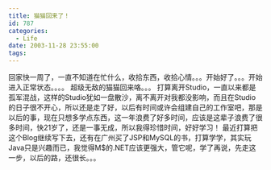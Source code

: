 ```yaml
---
title: 猫猫回来了！
id: 787
categories:
  - Life
date: 2003-11-28 23:55:00
tags:
---
```


回家快一周了，一直不知道在忙什么，收拾东西，收拾心情。。。开始好了。。。开始进入正常状态。。。。
超级无敌的猫猫回来咯。。。
打算离开Studio，一直以来都是孤军混战，这样的Studio犹如一盘散沙，离不离开对我都没影响，而且在Studio的日子很不开心，所以还是走了好，以后有时间或许会组建自己的工作室吧，那是以后的事，现在只想多学点东西，这一年浪费了好多时间，应该是这辈子浪费了很多时间，快21岁了，还是一事无成，所以我得珍惜时间，好好学习！
最近打算把这个Blog继续写下去，还有在广州买了JSP和MySQL的书，打算学学，其实玩Java只是兴趣而已，我觉得M$的.NET应该更强大，管它呢，学了再说，先走这一步，以后的路，还很长。。。